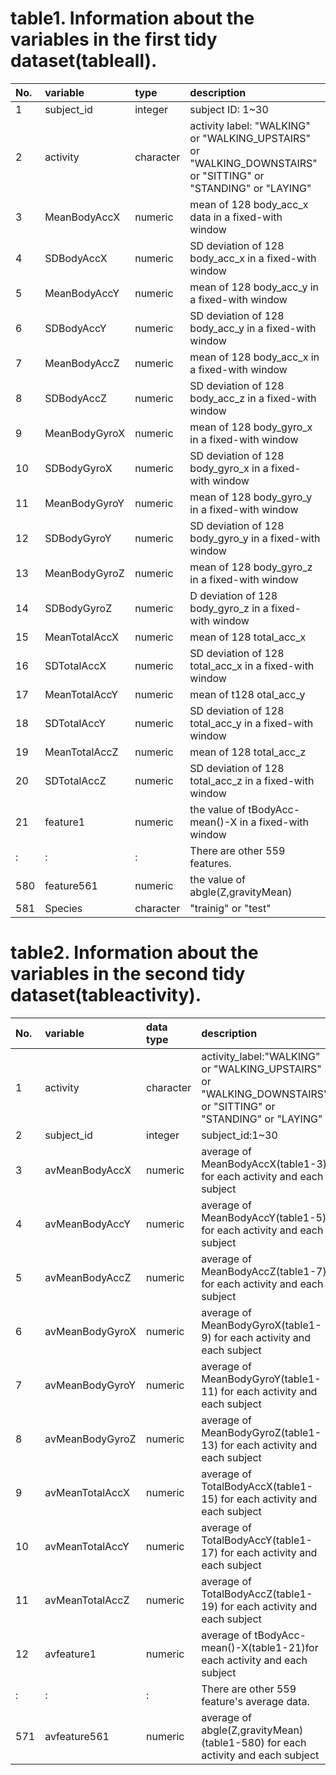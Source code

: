 # table1. Information about the variables in the first tidy dataset(tableall).
  
| No.|variable | type | description |
| :-|:--- | :---| :---|
| 1|subject_id | integer | subject ID: 1~30 |
| 2|activity | character | activity label: "WALKING" or "WALKING_UPSTAIRS" or "WALKING_DOWNSTAIRS" or "SITTING" or "STANDING" or "LAYING" |
| 3|MeanBodyAccX | numeric | mean of 128 body_acc_x data in a fixed-with window |
| 4|SDBodyAccX | numeric | SD deviation of 128 body_acc_x in a fixed-with window|
| 5|MeanBodyAccY | numeric | mean of 128 body_acc_y in a fixed-with window  |
| 6|SDBodyAccY | numeric | SD deviation of 128 body_acc_y in a fixed-with window |
| 7|MeanBodyAccZ | numeric | mean of 128 body_acc_x in a fixed-with window |
| 8|SDBodyAccZ | numeric | SD deviation of 128 body_acc_z in a fixed-with window |
| 9|MeanBodyGyroX | numeric | mean of 128 body_gyro_x in a fixed-with window |
| 10|SDBodyGyroX | numeric | SD deviation of 128 body_gyro_x in a fixed-with window |
| 11|MeanBodyGyroY | numeric | mean of 128 body_gyro_y in a fixed-with window|
| 12|SDBodyGyroY | numeric | SD deviation of 128 body_gyro_y in a fixed-with window |
| 13|MeanBodyGyroZ | numeric | mean of 128 body_gyro_z in a fixed-with window |
| 14|SDBodyGyroZ | numeric | D deviation of 128 body_gyro_z in a fixed-with window |
| 15|MeanTotalAccX | numeric | mean of 128 total_acc_x |
| 16|SDTotalAccX | numeric | SD deviation of 128 total_acc_x in a fixed-with window |
| 17|MeanTotalAccY | numeric | mean of t128 otal_acc_y |
| 18|SDTotalAccY | numeric | SD deviation of 128 total_acc_y in a fixed-with window |
| 19|MeanTotalAccZ | numeric | mean of 128 total_acc_z  |
| 20|SDTotalAccZ | numeric | SD deviation of 128 total_acc_z in a fixed-with window |
| 21|feature1 | numeric | the value of tBodyAcc-mean()-X in a fixed-with window|
| : |: | : | There are other 559 features. |
| 580|feature561 | numeric | the value of abgle(Z,gravityMean) |
| 581|Species | character | "trainig" or "test" |

# table2. Information about the variables in the second tidy dataset(tableactivity).
| No.|variable | data type | description |
| :-|:--- | :--- | :--- |
|  1|activity | character | activity_label:"WALKING" or "WALKING_UPSTAIRS" or "WALKING_DOWNSTAIRS" or "SITTING" or "STANDING" or "LAYING"  |
|  2|subject_id | integer | subject_id:1~30 |
|  3|avMeanBodyAccX | numeric | average of MeanBodyAccX(table1-3) for each activity and each subject |
|  4|avMeanBodyAccY | numeric | average of MeanBodyAccY(table1-5) for each activity and each subject |
|  5|avMeanBodyAccZ | numeric | average of MeanBodyAccZ(table1-7) for each activity and each subject |
|  6|avMeanBodyGyroX | numeric | average of MeanBodyGyroX(table1-9) for each activity and each subject |
|  7|avMeanBodyGyroY | numeric | average of MeanBodyGyroY(table1-11) for each activity and each subject |
|  8|avMeanBodyGyroZ | numeric | average of MeanBodyGyroZ(table1-13) for each activity and each subject |
|  9|avMeanTotalAccX | numeric | average of TotalBodyAccX(table1-15) for each activity and each subject |
| 10|avMeanTotalAccY | numeric | average of TotalBodyAccY(table1-17) for each activity and each subject |
| 11|avMeanTotalAccZ | numeric | average of TotalBodyAccZ(table1-19) for each activity and each subject |
| 12|avfeature1 | numeric | average of tBodyAcc-mean()-X(table1-21)for each activity and each subject |
| : | : | : |There are other 559 feature's average data. |
| 571|avfeature561 | numeric | average of abgle(Z,gravityMean)(table1-580) for each activity and each subject |

